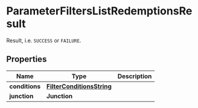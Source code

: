 

# ParameterFiltersListRedemptionsResult

Result, i.e. `SUCCESS` or `FAILURE`.

## Properties

| Name | Type | Description |
|------------ | ------------- | ------------- |
|**conditions** | [**FilterConditionsString**](FilterConditionsString.md) |  |
|**junction** | **Junction** |  |



